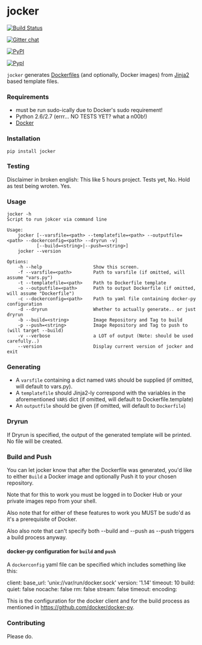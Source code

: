 jocker
=======

[![Build Status](https://travis-ci.org/nir0s/jocker.svg?branch=master)](https://travis-ci.org/nir0s/jocker)

[![Gitter chat](https://badges.gitter.im/nir0s/jocker.png)](https://gitter.im/nir0s/jocker)

[![PyPI](http://img.shields.io/pypi/dm/jocker.svg)](http://img.shields.io/pypi/dm/jocker.svg)

[![PypI](http://img.shields.io/pypi/v/jocker.svg)](http://img.shields.io/pypi/v/jocker.svg)

`jocker` generates [Dockerfiles](https://docs.docker.com/reference/builder/) (and optionally, Docker images) from [Jinja2](http://jinja.pocoo.org/docs/dev/) based template files.

### Requirements

- must be run sudo-ically due to Docker's sudo requirement!
- Python 2.6/2.7 (errr... NO TESTS YET? what a n00b!)
- [Docker](https://www.docker.com/)

### Installation

```shell
pip install jocker
```

### Testing

Disclaimer in broken english: This like 5 hours project. Tests yet, No. Hold as test being wroten. Yes.

### Usage

```shell
jocker -h
Script to run jokcer via command line

Usage:
    jocker [--varsfile=<path> --templatefile=<path> --outputfile=<path> --dockerconfig=<path> --dryrun -v]
           [--build=<string>|--push=<string>]
    jocker --version

Options:
    -h --help                   Show this screen.
    -f --varsfile=<path>        Path to varsfile (if omitted, will assume "vars.py")
    -t --templatefile=<path>    Path to Dockerfile template
    -o --outputfile=<path>      Path to output Dockerfile (if omitted, will assume "Dockerfile")
    -c --dockerconfig=<path>    Path to yaml file containing docker-py configuration
    -d --dryrun                 Whether to actually generate.. or just dryrun
    -b --build=<string>         Image Repository and Tag to build
    -p --push=<string>          Image Repository and Tag to push to (will target --build)
    -v --verbose                a LOT of output (Note: should be used carefully..)
    --version                   Display current version of jocker and exit
```

### Generating

- A `varsfile` containing a dict named `VARS` should be supplied (if omitted, will default to vars.py).
- A `templatefile` should Jinja2-ly correspond with the variables in the aforementioned `VARS` dict (if omitted, will default to Dockerfile.template)
- An `outputfile` should be given (if omitted, will default to `Dockerfile`)

### Dryrun

If Dryrun is specified, the output of the generated template will be printed. No file will be created.

### Build and Push

You can let jocker know that after the Dockerfile was generated, you'd like to either `Build` a Docker image and optionally Push it to your chosen repository.

Note that for this to work you must be logged in to Docker Hub or your private images repo from your shell.

Also note that for either of these features to work you MUST be sudo'd as it's a prerequisite of Docker.

Also also note that can't specify both --build and --push as --push triggers a build process anyway.

#### docker-py configuration for `build` and `push`

A `dockerconfig` yaml file can be specified which includes something like this:

client:
    base_url: 'unix://var/run/docker.sock'
    version: '1.14'
    timeout: 10
build:
    quiet: false
    nocache: false
    rm: false
    stream: false
    timeout:
    encoding:

This is the configuration for the docker client and for the build process as mentioned in https://github.com/docker/docker-py.

### Contributing

Please do.